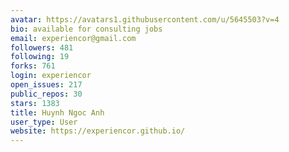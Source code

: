 ```yaml
---
avatar: https://avatars1.githubusercontent.com/u/5645503?v=4
bio: available for consulting jobs
email: experiencor@gmail.com
followers: 481
following: 19
forks: 761
login: experiencor
open_issues: 217
public_repos: 30
stars: 1383
title: Huynh Ngoc Anh
user_type: User
website: https://experiencor.github.io/
---
```

